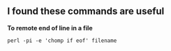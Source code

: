 ## I found these commands are useful 

**To remote end of line in a file**

`perl -pi -e 'chomp if eof' filename`
